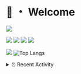 # 👋 ・ Welcome
![](https://komarev.com/ghpvc/?username=Lorenzo0111)

![](https://img.shields.io/badge/Java-ED8B00?style=for-the-badge&logo=java&logoColor=white)
![](https://img.shields.io/badge/JavaScript-323330?style=for-the-badge&logo=javascript&logoColor=F7DF1E)
![](https://img.shields.io/badge/Node.js-339933?style=for-the-badge&logo=nodedotjs&logoColor=white)
![](https://img.shields.io/badge/React-20232A?style=for-the-badge&logo=react&logoColor=61DAFB)

[![](https://github-readme-stats.vercel.app/api?username=Lorenzo0111&show_icons=true&count_private=true)](https://github.com/Lorenzo0111)
![Top Langs](https://github-readme-stats.vercel.app/api/top-langs/?username=Lorenzo0111&layout=compact)

<details>
<summary>⏰ Recent Activity</summary>

<!--RECENT_ACTIVITY:start-->
1. ![issueClosed] **Issue closed:** [ZombieStriker/QualityArmoryVehicles2#110](https://github.com/ZombieStriker/QualityArmoryVehicles2/issues/110)
2. ![issueClosed] **Issue closed:** [ZombieStriker/QualityArmoryVehicles2#93](https://github.com/ZombieStriker/QualityArmoryVehicles2/issues/93)
3. ![issueClosed] **Issue closed:** [ZombieStriker/QualityArmoryVehicles2#111](https://github.com/ZombieStriker/QualityArmoryVehicles2/issues/111)
4. ![comment] **Commented:** [ZombieStriker/QualityArmoryVehicles2#111](https://github.com/ZombieStriker/QualityArmoryVehicles2/issues/111#issuecomment-1094293314)
5. ![issueClosed] **Issue closed:** [Lorenzo0111/RocketPlaceholders#67](https://github.com/Lorenzo0111/RocketPlaceholders/issues/67)
6. ![prMerged] **Pull request merged:** [Lorenzo0111/NodeBin#74](https://github.com/Lorenzo0111/NodeBin/pull/74)
7. ![prMerged] **Pull request merged:** [Lorenzo0111/NodeBin#75](https://github.com/Lorenzo0111/NodeBin/pull/75)
8. ![prMerged] **Pull request merged:** [Lorenzo0111/ElectionsPlus#83](https://github.com/Lorenzo0111/ElectionsPlus/pull/83)
9. ![prMerged] **Pull request merged:** [Lorenzo0111/HangarUpdater#19](https://github.com/Lorenzo0111/HangarUpdater/pull/19)
10. ![prMerged] **Pull request merged:** [Lorenzo0111/ElectionsPlus#82](https://github.com/Lorenzo0111/ElectionsPlus/pull/82)
<!--RECENT_ACTIVITY:end-->


<!--RECENT_ACTIVITY:last_update-->
Last Updated: Tuesday, April 12th, 2022, 12:21:36 PM
<!--RECENT_ACTIVITY:last_update_end-->
</details>

[issueOpened]: https://cdn.jsdelivr.net/gh/Readme-Workflows/Readme-Icons@main/icons/octicons/IssueOpenedOld.svg
[issueClosed]: https://cdn.jsdelivr.net/gh/Readme-Workflows/Readme-Icons@main/icons/octicons/IssueClosedOld.svg

[prOpened]: https://cdn.jsdelivr.net/gh/Readme-Workflows/Readme-Icons@main/icons/octicons/PullRequestOpened.svg
[prClosed]: https://cdn.jsdelivr.net/gh/Readme-Workflows/Readme-Icons@main/icons/octicons/PullRequestClosed.svg
[prMerged]: https://cdn.jsdelivr.net/gh/Readme-Workflows/Readme-Icons@main/icons/octicons/PullRequestMerged.svg

[comment]: https://cdn.jsdelivr.net/gh/Readme-Workflows/Readme-Icons@main/icons/octicons/Comment.svg

[changesRequested]: https://cdn.jsdelivr.net/gh/Readme-Workflows/Readme-Icons@main/icons/octicons/RequestedChanges.svg
[approved]: https://cdn.jsdelivr.net/gh/Readme-Workflows/Readme-Icons@main/icons/octicons/ApprovedChanges.svg

[repoCreated]: https://cdn.jsdelivr.net/gh/Readme-Workflows/Readme-Icons@main/icons/octicons/Repository.svg
[release]: https://cdn.jsdelivr.net/gh/Readme-Workflows/Readme-Icons@main/icons/octicons/Release.svg
[star]: https://cdn.jsdelivr.net/gh/Readme-Workflows/Readme-Icons@main/icons/octicons/StarredRepository.svg
[wiki]: https://cdn.jsdelivr.net/gh/Readme-Workflows/Readme-Icons@main/icons/octicons/Wiki.svg
[fork]: https://cdn.jsdelivr.net/gh/Readme-Workflows/Readme-Icons@main/icons/octicons/ForkedRepository.svg
[people]: https://cdn.jsdelivr.net/gh/Readme-Workflows/Readme-Icons@main/icons/octicons/People.svg
